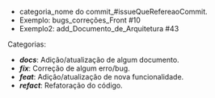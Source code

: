 - categoria_nome do commit_#issueQueRefereaoCommit.
- Exemplo: bugs_correções_Front #10
- Exemplo2: add_Documento_de_Arquitetura #43

Categorias:

- _**docs**_: Adição/atualização de algum documento.
- _**fix**_: Correção de algum erro/bug.
- _**feat**_: Adição/atualização de nova funcionalidade.
- _**refact**_: Refatoração do código.
